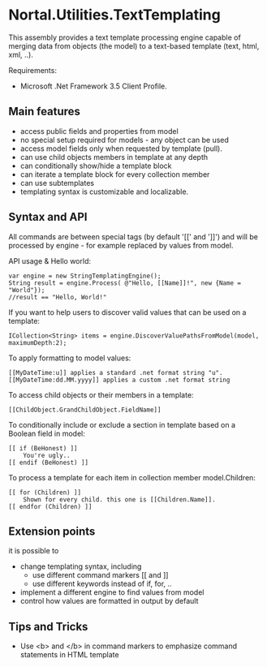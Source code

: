 Nortal.Utilities.TextTemplating
====================================

This assembly provides a text template processing engine capable of merging data from objects (the model) to a text-based template (text, html, xml, ..).

Requirements:
 * Microsoft .Net Framework 3.5 Client Profile.

Main features
-------------
* access public fields and properties from model
* no special setup required for models - any object can be used
* access model fields only when requested by template (pull).
* can use child objects members in template at any depth
* can conditionally show/hide a template block
* can iterate a template block for every collection member
* can use subtemplates
* templating syntax is customizable and localizable.

Syntax and API
-------------------
All commands are between special tags (by default '[[' and ']]') and will be processed by engine - for example replaced by values from model.

API usage & Hello world:

	var engine = new StringTemplatingEngine();
	String result = engine.Process( @"Hello, [[Name]]!", new {Name = "World"}); 
	//result == "Hello, World!"

If you want to help users to discover valid values that can be used on a template:

	ICollection<String> items = engine.DiscoverValuePathsFromModel(model, maximumDepth:2);

To apply formatting to model values:

	[[MyDateTime:u]] applies a standard .net format string "u".
	[[MyDateTime:dd.MM.yyyy]] applies a custom .net format string

To access child objects or their members in a template:

	[[ChildObject.GrandChildObject.FieldName]]

To conditionally include or exclude a section in template based on a Boolean field in model:

	[[ if (BeHonest) ]]
		You're ugly..
	[[ endif (BeHonest) ]]

To process a template for each item in collection member model.Children:

	[[ for (Children) ]]
		Shown for every child. this one is [[Children.Name]].
	[[ endfor (Children) ]]

Extension points
------------------
it is possible to
* change templating syntax, including
	- use different command markers [[ and ]]
	- use different keywords  instead of if, for, ..
* implement a different engine to find values from model
* control how values are formatted in output by default

Tips and Tricks
----------------
* Use &lt;b&gt; and &lt;/b&gt; in command markers to emphasize command statements in HTML template


